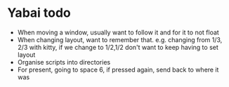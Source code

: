 # Yabai todo
- When moving a window, usually want to follow it and for it to not float
- When changing layout, want to remember that. e.g. changing from 1/3, 2/3 with kitty, if we change to 1/2,1/2 don't want to keep having to set layout
- Organise scripts into directories
- For present, going to space 6, if pressed again, send back to where it was
